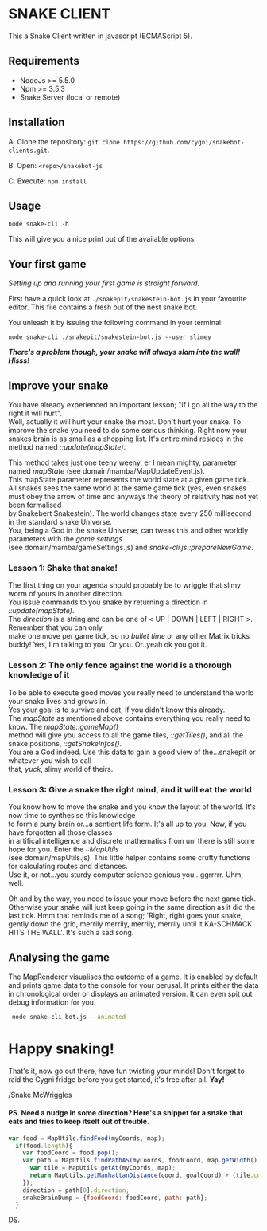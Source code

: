 # SNAKE CLIENT

This a Snake Client written in javascript (ECMAScript 5).

## Requirements

* NodeJs >= 5.5.0 
* Npm >= 3.5.3
* Snake Server (local or remote)

## Installation

A. Clone the repository: `git clone https://github.com/cygni/snakebot-clients.git`.

B. Open: `<repo>/snakebot-js`

C. Execute: `npm install`


## Usage

`node snake-cli -h`

This will give you a nice print out of the available options.

## Your first game

*Setting up and running your first game is straight forward.*  

First have a quick look at `./snakepit/snakestein-bot.js` in your favourite editor.
This file contains a fresh out of the nest snake bot.

You unleash it by issuing the following command in your terminal:

`node snake-cli ./snakepit/snakestein-bot.js --user slimey`

***There's a problem though, your snake will always slam into the wall! Hisss!***

## Improve your snake

You have already experienced an important lesson; "if I go all the way to the right it will hurt".  
Well, actually it will hurt your snake the most. Don't hurt your snake. 
To improve the snake you need to do some serious thinking. Right now your snakes brain is as small as a shopping list. It's entire mind resides in the method named *::update(mapState)*.

This method takes just one teeny weeny, er I mean mighty, parameter named *mapState* (see domain/mamba/MapUpdateEvent.js).     
This mapState parameter represents the world state at a given game tick. All snakes sees the same world at the same game tick (yes, even snakes must obey the arrow of time and anyways the theory of relativity has not yet been formalised  
by Snakebert Snakestein). The world changes state every 250 millisecond in the standard snake Universe.   
You, being a God in the snake Universe, can tweak this and other worldly parameters with the *game settings*   
(see domain/mamba/gameSettings.js) and *snake-cli.js::prepareNewGame*.

### Lesson 1: Shake that snake!

The first thing on your agenda should probably be to wriggle that slimy worm of yours in another direction.  
You issue commands to you snake by returning a direction in *::update(mapState)*.   
The *direction* is a string and can be one of < UP | DOWN | LEFT | RIGHT >. Remember that you can only  
make one move per game tick, so no *bullet time* or any other Matrix tricks buddy! Yes, I'm talking to you. Or you. Or..yeah ok you got it. 

### Lesson 2: The only fence against the world is a thorough knowledge of it

To be able to execute good moves you really need to understand the world your snake lives and grows in.    
Yes your goal is to survive and eat, if you didn't know this already.  
The *mapState* as mentioned above contains everything you really need to know. The *mapState::gameMap()*  
method  will give you access to all the game tiles, *::getTiles()*, and all the snake positions, *::getSnakeInfos()*.  
You are a God indeed. Use this data to gain a good view of the...snakepit or whatever you wish to call  
that, *yuck*, slimy world of theirs.

### Lesson 3: Give a snake the right mind, and it will eat the world

You know how to move the snake and you know the layout of the world. It's now time to synthesise this knowledge      
to form a puny brain or...a sentient life form. It's all up to you. Now, if you have forgotten all those classes     
in artifical intelligence and discrete mathematics from uni there is still some hope for you. Enter the *::MapUtils*    
(see domain/mapUtils.js). This little helper contains some crufty functions for calculating routes and distances.   
Use it, or not...you sturdy computer science genious you...ggrrrrr. Uhm, well.  

Oh and by the way, you need to issue your move before the next game tick. Otherwise your snake will just keep going in the same direction as it did the last tick. Hmm that reminds me of a song; 'Right, right goes your snake, gently down the grid, merrily merrily, merrily, merrily until it KA-SCHMACK HITS THE WALL'. It's such a sad song.

## Analysing the game 
 
The MapRenderer visualises the outcome of a game. It is enabled by default and prints game data to the console for your perusal. It prints either the data in chronological order or displays an animated version. It can even spit out debug information for you.

```bash 
 node snake-cli bot.js --animated
```

# Happy snaking!

That's it, now go out there, have fun twisting your minds!
Don't forget to raid the Cygni fridge before you get started, it's free after all. **Yay!**

/Snake McWriggles


#### PS. Need a nudge in some direction? Here's a snippet for a snake that eats and tries to keep itself out of trouble.

```js
var food = MapUtils.findFood(myCoords, map);
  if(food.length){
    var foodCoord = food.pop();
    var path = MapUtils.findPathAS(myCoords, foodCoord, map.getWidth(), map.getHeight(), function(coord, goalCoord){
      var tile = MapUtils.getAt(myCoords, map);
      return MapUtils.getManhattanDistance(coord, goalCoord) + (tile.content === 'snakebody' ? 1000 : 0);
    });
    direction = path[0].direction;
    snakeBrainDump = {foodCoord: foodCoord, path: path};
  }
```

DS.
 


